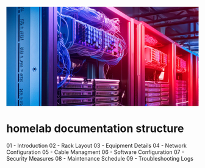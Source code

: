 
![logo](img/homelab_banner.png)


# homelab documentation structure

01 - Introduction
02 - Rack Layout
03 - Equipment Details
04 - Network Configuration
05 - Cable Managment
06 - Software Configuration
07 - Security Measures
08 - Maintenance Schedule
09 - Troubleshooting Logs
